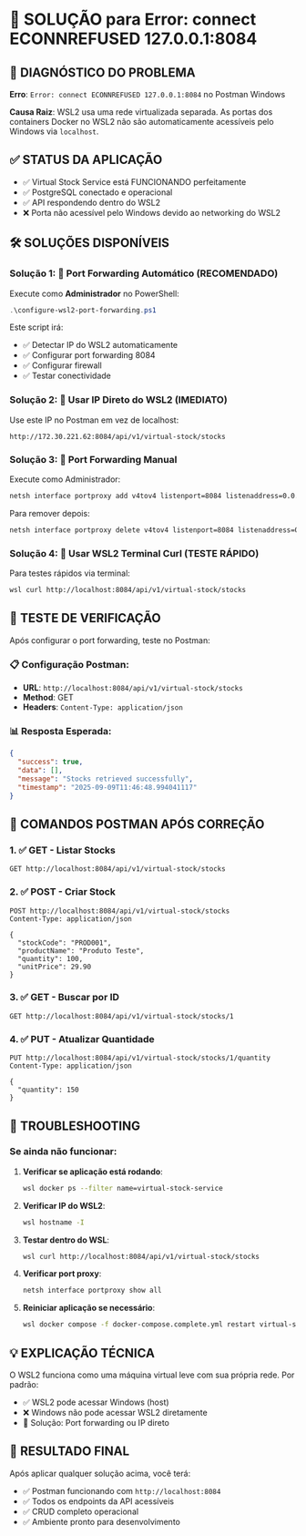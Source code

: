 # 🔧 SOLUÇÃO para Error: connect ECONNREFUSED 127.0.0.1:8084

## 🎯 DIAGNÓSTICO DO PROBLEMA

**Erro**: `Error: connect ECONNREFUSED 127.0.0.1:8084` no Postman Windows

**Causa Raiz**: WSL2 usa uma rede virtualizada separada. As portas dos containers Docker no WSL2 não são automaticamente acessíveis pelo Windows via `localhost`.

## ✅ STATUS DA APLICAÇÃO
- ✅ Virtual Stock Service está FUNCIONANDO perfeitamente
- ✅ PostgreSQL conectado e operacional  
- ✅ API respondendo dentro do WSL2
- ❌ Porta não acessível pelo Windows devido ao networking do WSL2

## 🛠️ SOLUÇÕES DISPONÍVEIS

### Solução 1: 🚀 **Port Forwarding Automático (RECOMENDADO)**

Execute como **Administrador** no PowerShell:
```powershell
.\configure-wsl2-port-forwarding.ps1
```

Este script irá:
- ✅ Detectar IP do WSL2 automaticamente
- ✅ Configurar port forwarding 8084
- ✅ Configurar firewall
- ✅ Testar conectividade

### Solução 2: 🎯 **Usar IP Direto do WSL2 (IMEDIATO)**

Use este IP no Postman em vez de localhost:
```
http://172.30.221.62:8084/api/v1/virtual-stock/stocks
```

### Solução 3: 🔧 **Port Forwarding Manual**

Execute como Administrador:
```cmd
netsh interface portproxy add v4tov4 listenport=8084 listenaddress=0.0.0.0 connectport=8084 connectaddress=172.30.221.62
```

Para remover depois:
```cmd
netsh interface portproxy delete v4tov4 listenport=8084 listenaddress=0.0.0.0
```

### Solução 4: 📱 **Usar WSL2 Terminal Curl (TESTE RÁPIDO)**

Para testes rápidos via terminal:
```bash
wsl curl http://localhost:8084/api/v1/virtual-stock/stocks
```

## 🧪 TESTE DE VERIFICAÇÃO

Após configurar o port forwarding, teste no Postman:

### 📋 Configuração Postman:
- **URL**: `http://localhost:8084/api/v1/virtual-stock/stocks`  
- **Method**: GET
- **Headers**: `Content-Type: application/json`

### 📊 Resposta Esperada:
```json
{
  "success": true,
  "data": [],
  "message": "Stocks retrieved successfully",
  "timestamp": "2025-09-09T11:46:48.994041117"
}
```

## 🔄 COMANDOS POSTMAN APÓS CORREÇÃO

### 1. ✅ GET - Listar Stocks
```
GET http://localhost:8084/api/v1/virtual-stock/stocks
```

### 2. ✅ POST - Criar Stock
```
POST http://localhost:8084/api/v1/virtual-stock/stocks
Content-Type: application/json

{
  "stockCode": "PROD001",
  "productName": "Produto Teste",
  "quantity": 100,
  "unitPrice": 29.90
}
```

### 3. ✅ GET - Buscar por ID  
```
GET http://localhost:8084/api/v1/virtual-stock/stocks/1
```

### 4. ✅ PUT - Atualizar Quantidade
```
PUT http://localhost:8084/api/v1/virtual-stock/stocks/1/quantity
Content-Type: application/json

{
  "quantity": 150
}
```

## 🚨 TROUBLESHOOTING

### Se ainda não funcionar:

1. **Verificar se aplicação está rodando**:
   ```bash
   wsl docker ps --filter name=virtual-stock-service
   ```

2. **Verificar IP do WSL2**:
   ```bash
   wsl hostname -I
   ```

3. **Testar dentro do WSL**:
   ```bash
   wsl curl http://localhost:8084/api/v1/virtual-stock/stocks
   ```

4. **Verificar port proxy**:
   ```cmd
   netsh interface portproxy show all
   ```

5. **Reiniciar aplicação se necessário**:
   ```bash
   wsl docker compose -f docker-compose.complete.yml restart virtual-stock-service
   ```

## 💡 EXPLICAÇÃO TÉCNICA

O WSL2 funciona como uma máquina virtual leve com sua própria rede. Por padrão:
- ✅ WSL2 pode acessar Windows (host)
- ❌ Windows não pode acessar WSL2 diretamente
- 🔧 Solução: Port forwarding ou IP direto

## 🎉 RESULTADO FINAL

Após aplicar qualquer solução acima, você terá:
- ✅ Postman funcionando com `http://localhost:8084`
- ✅ Todos os endpoints da API acessíveis
- ✅ CRUD completo operacional
- ✅ Ambiente pronto para desenvolvimento
